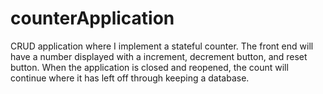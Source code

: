 # counterApplication
CRUD application where I implement a stateful counter. The front end will have a number displayed with a increment, decrement button, and reset button. When the application is closed and reopened, the count will continue where it has left off through keeping a database. 
